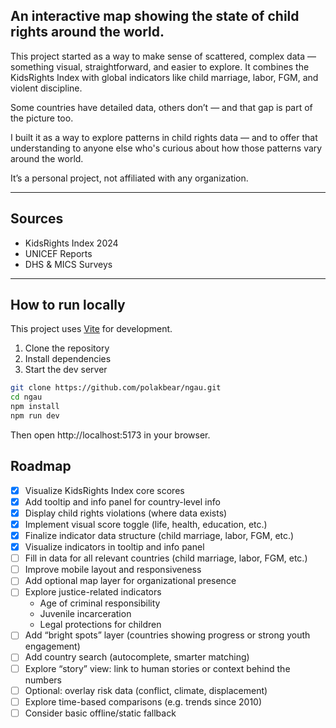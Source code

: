## An interactive map showing the state of child rights around the world.

This project started as a way to make sense of scattered, complex data — something visual, straightforward, and easier to explore. It combines the KidsRights Index with global indicators like child marriage, labor, FGM, and violent discipline.

Some countries have detailed data, others don’t — and that gap is part of the picture too.

I built it as a way to explore patterns in child rights data — and to offer that understanding to anyone else who's curious about how those patterns vary around the world.

It’s a personal project, not affiliated with any organization.

---

## Sources

- KidsRights Index 2024
- UNICEF Reports
- DHS & MICS Surveys

---

## How to run locally

This project uses [Vite](https://vitejs.dev/) for development.

1. Clone the repository
2. Install dependencies
3. Start the dev server

```bash
git clone https://github.com/polakbear/ngau.git
cd ngau
npm install
npm run dev
```

Then open http://localhost:5173 in your browser.

## Roadmap

- [x] Visualize KidsRights Index core scores
- [x] Add tooltip and info panel for country-level info
- [x] Display child rights violations (where data exists)
- [x] Implement visual score toggle (life, health, education, etc.)
- [x] Finalize indicator data structure (child marriage, labor, FGM, etc.)
- [x] Visualize indicators in tooltip and info panel
- [ ] Fill in data for all relevant countries (child marriage, labor, FGM, etc.)
- [ ] Improve mobile layout and responsiveness
- [ ] Add optional map layer for organizational presence
- [ ] Explore justice-related indicators
  - Age of criminal responsibility
  - Juvenile incarceration
  - Legal protections for children
- [ ] Add “bright spots” layer (countries showing progress or strong youth engagement)
- [ ] Add country search (autocomplete, smarter matching)
- [ ] Explore “story” view: link to human stories or context behind the numbers
- [ ] Optional: overlay risk data (conflict, climate, displacement)
- [ ] Explore time-based comparisons (e.g. trends since 2010)
- [ ] Consider basic offline/static fallback
